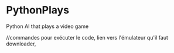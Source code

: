 # PythonPlays
Python AI that plays a video game

//commandes pour exécuter le code, lien vers l'émulateur qu'il faut downloader, 
